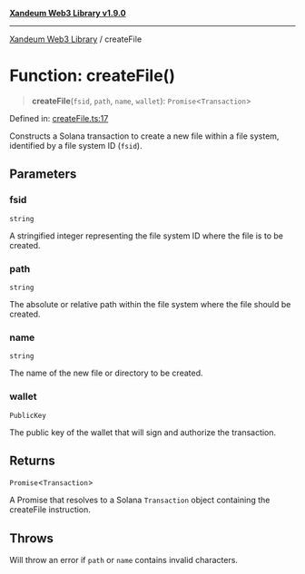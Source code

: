 [**Xandeum Web3 Library v1.9.0**](../README.md)

***

[Xandeum Web3 Library](../globals.md) / createFile

# Function: createFile()

> **createFile**(`fsid`, `path`, `name`, `wallet`): `Promise`\<`Transaction`\>

Defined in: [createFile.ts:17](https://github.com/Xandeum/test_web3/blob/main/src/createFile.ts#L17)

Constructs a Solana transaction to create a new file
within a file system, identified by a file system ID (`fsid`).

## Parameters

### fsid

`string`

A stringified integer representing the file system ID where the file is to be created.

### path

`string`

The absolute or relative path within the file system where the file should be created.

### name

`string`

The name of the new file or directory to be created.

### wallet

`PublicKey`

The public key of the wallet that will sign and authorize the transaction.

## Returns

`Promise`\<`Transaction`\>

A Promise that resolves to a Solana `Transaction` object containing the createFile instruction.

## Throws

Will throw an error if `path` or `name` contains invalid characters.
